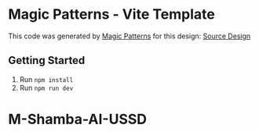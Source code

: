 # Magic Patterns - Vite Template

This code was generated by [Magic Patterns](https://magicpatterns.com) for this design: [Source Design](https://magicpatterns.com/c/9dcciza87wf12mh8vgsmmm)

## Getting Started

1. Run `npm install`
2. Run `npm run dev`
# M-Shamba-AI-USSD
